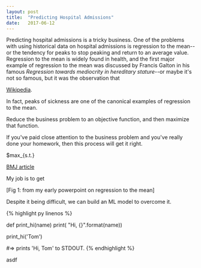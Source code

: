 ```yaml
---
layout: post
title:  "Predicting Hospital Admissions"
date:   2017-06-12
---
```


Predicting hospital admissions is a tricky business. One of the problems with using historical data on hospital admissions is regression to the mean--or the tendency for peaks to stop peaking and return to an average value. Regression to the mean is widely found in health, and the first major example of regression to the mean was discussed by Francis Galton in his famous *Regression towards mediocrity in hereditary stature*--or maybe it's not so famous, but it was the observation that 

<!--break-->

[Wikipedia](https://en.wikipedia.org/wiki/Regression_toward_the_mean).

In fact, peaks of sickness are one of the canonical examples of regression to the mean.

Reduce the business problem to an objective function, and then maximize that function.

If you've paid close attention to the business problem and you've really done your homework, then this process will get it right.

$max_{s.t.}

[BMJ article](https://www.ncbi.nlm.nih.gov/pmc/articles/PMC1125994/)

My job is to get 

[Fig 1: from my early powerpoint on regression to the mean]

Despite it being difficult, we can build an ML model to overcome it. 	

{% highlight py linenos %}

def print_hi(name)
  print( "Hi, {}".format(name))

print_hi('Tom')

#=> prints 'Hi, Tom' to STDOUT.
{% endhighlight %}

<!--break-->

asdf
